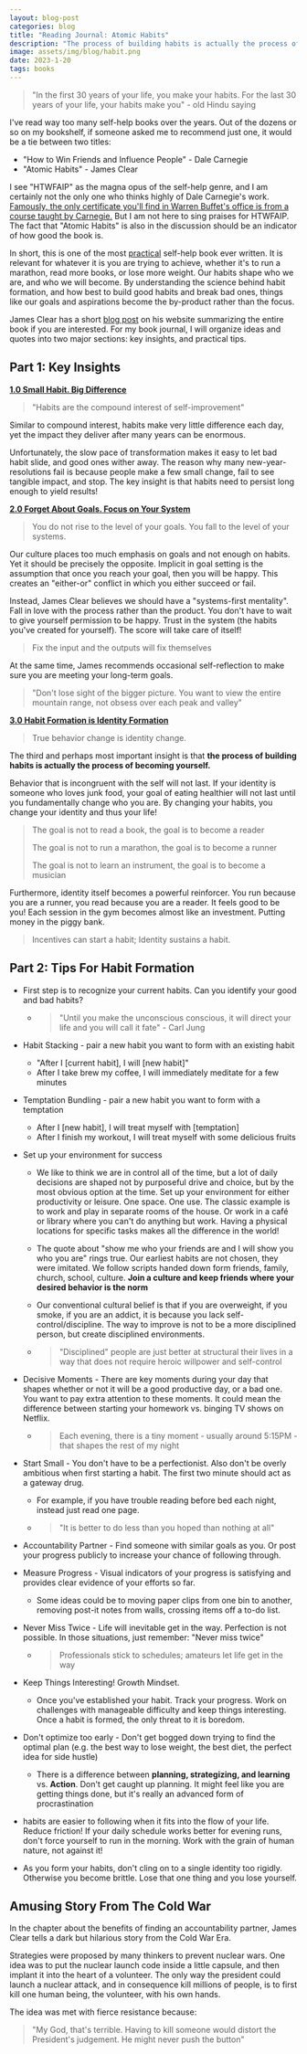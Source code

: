 ```yaml
---
layout: blog-post
categories: blog
title: "Reading Journal: Atomic Habits"
description: "The process of building habits is actually the process of becoming yourself"
image: assets/img/blog/habit.png
date: 2023-1-20
tags: books
---
```


> "In the first 30 years of your life, you make your habits. For the last 30 years of your life, your habits make you" - old Hindu saying

I've read way too many self-help books over the years. Out of the dozens or so on my bookshelf, if someone asked me to recommend just one, it would be a tie between two titles:

* "How to Win Friends and Influence People" - Dale Carnegie
* "Atomic Habits" - James Clear

I see "HTWFAIP" as the magna opus of the self-help genre, and I am certainly not the only one who thinks highly of Dale Carnegie's work. [Famously, the only certificate you'll find in Warren Buffet's office is from a course taught by Carnegie.](https://www.cnbc.com/2019/03/21/billionaire-warren-buffett-says-a-100-dollar-course-had-the-biggest-impact-on-his-success.html) But I am not here to sing praises for HTWFAIP. The fact that "Atomic Habits" is also in the discussion should be an indicator of how good the book is.

In short, this is one of the most <u>practical</u> self-help book ever written. It is relevant for whatever it is you are trying to achieve, whether it's to run a marathon, read more books, or lose more weight. Our habits shape who we are, and who we will become. By understanding the science behind habit formation, and how best to build good habits and break bad ones, things like our goals and aspirations become the by-product rather than the focus. 

James Clear has a short [blog post](https://jamesclear.com/atomic-habits-summary) on his website summarizing the entire book if you are interested. For my book journal, I will organize ideas and quotes into two major sections: key insights, and practical tips.



## Part 1: Key Insights

**<u>1.0 Small Habit. Big Difference</u>**

> "Habits are the compound interest of self-improvement"

Similar to compound interest, habits make very little difference each day, yet the impact they deliver after many years can be enormous.

Unfortunately, the slow pace of transformation makes it easy to let bad habit slide, and good ones wither away. The reason why many new-year-resolutions fail is because people make a few small change, fail to see tangible impact, and stop. The key insight is that habits need to persist long enough to yield results!



**<u>2.0 Forget About Goals. Focus on Your System</u>**

> You do not rise to the level of your goals. You fall to the level of your systems.

Our culture places too much emphasis on goals and not enough on habits. Yet it should be precisely the opposite. Implicit in goal setting is the assumption that once you reach your goal, then you will be happy. This creates an "either-or" conflict in which you either succeed or fail. 

Instead, James Clear believes we should have a "systems-first mentality". Fall in love with the process rather than the product. You don't have to wait to give yourself permission to be happy. Trust in the system (the habits you've created for yourself). The score will take care of itself!

> Fix the input and the outputs will fix themselves

At the same time, James recommends occasional self-reflection to make sure you are meeting your long-term goals.

> "Don't lose sight of the bigger picture. You want to view the entire mountain range, not obsess over each peak and valley"



**<u>3.0 Habit Formation is Identity Formation</u>**

> True behavior change is identity change.

The third and perhaps most important insight is that **the process of building habits is actually the process of becoming yourself.**

Behavior that is incongruent with the self will not last. If your identity is someone who loves junk food, your goal of eating healthier will not last until you fundamentally change who you are. By changing your habits, you change your identity and thus your life!

> The goal is not to read a book, the goal is to become a reader
>
> The goal is not to run a marathon, the goal is to become a runner
>
> The goal is not to learn an instrument, the goal is to become a musician

Furthermore, identity itself becomes a powerful reinforcer. You run because you are a runner, you read because you are a reader. It feels good to be you! Each session in the gym becomes almost like an investment. Putting money in the piggy bank.

> Incentives can start a habit; Identity sustains a habit.





## Part 2: Tips For Habit Formation

* First step is to recognize your current habits. Can you identify your good and bad habits?

  * > "Until you make the unconscious conscious, it will direct your life and you will call it fate" - Carl Jung

* Habit Stacking - pair a new habit you want to form with an existing habit
  * "After I [current habit], I will [new habit]"
  * After I take brew my coffee, I will immediately meditate for a few minutes
* Temptation Bundling - pair a new habit you want to form with a temptation
  * After I [new habit], I will treat myself with [temptation]
  * After I finish my workout, I will treat myself with some delicious fruits
* Set up your environment for success
  * We like to think we are in control all of the time, but a lot of daily decisions are shaped not by purposeful drive and choice, but by the most obvious option at the time. Set up your environment for either productivity or leisure. One space. One use. The classic example is to work and play in separate rooms of the house. Or work in a café or library where you can't do anything but work. Having a physical locations for specific tasks makes all the difference in the world!
  * The quote about "show me who your friends are and I will show you who you are" rings true. Our earliest habits are not chosen, they were imitated. We follow scripts handed down form friends, family, church, school, culture. **Join a culture and keep friends where your desired behavior is the norm**
  * Our conventional cultural belief is that if you are overweight, if you smoke, if you are an addict, it is because you lack self-control/discipline. The way to improve is not to be a more disciplined person, but create disciplined environments.

  * > "Disciplined" people are just better at structural their lives in a way that does not require heroic willpower and self-control

* Decisive Moments - There are key moments during your day that shapes whether or not it will be a good productive day, or a bad one. You want to pay extra attention to these moments. It could mean the difference between starting your homework vs. binging TV shows on Netflix.

  * > Each evening, there is a tiny moment - usually around 5:15PM - that shapes the rest of my night

* Start Small - You don't have to be a perfectionist. Also don't be overly ambitious when first starting a habit. The first two minute should act as a gateway drug.
  * For example, if you have trouble reading before bed each night, instead just read one page.

  * > "It is better to do less than you hoped than nothing at all"

* Accountability Partner - Find someone with similar goals as you. Or post your progress publicly to increase your chance of following through.
* Measure Progress - Visual indicators of your progress is satisfying and provides clear evidence of your efforts so far.
  * Some ideas could be to moving paper clips from one bin to another, removing post-it notes from walls, crossing items off a to-do list.
* Never Miss Twice - Life will inevitable get in the way. Perfection is not possible. In those situations, just remember: "Never miss twice"

  * >Professionals stick to schedules; amateurs let life get in the way

* Keep Things Interesting! Growth Mindset.
  * Once you've established your habit. Track your progress. Work on challenges with manageable difficulty and keep things interesting. Once a habit is formed, the only threat to it is boredom.
* Don't optimize too early - Don't get bogged down trying to find the optimal plan (e.g. the best way to lose weight, the best diet, the perfect idea for side hustle)
  * There is a difference between **planning, strategizing, and learning** vs. **Action**. Don't get caught up planning. It might feel like you are getting things done, but it's really an advanced form of procrastination
* habits are easier to following when it fits into the flow of your life. Reduce friction! If your daily schedule works better for evening runs, don't force yourself to run in the morning. Work with the grain of human nature, not against it!
* As you form your habits, don't cling on to a single identity too rigidly. Otherwise you become brittle. Lose that one thing and you lose yourself.







## Amusing Story From The Cold War

In the chapter about the benefits of finding an accountability partner, James Clear tells a dark but hilarious story from the Cold War Era.

Strategies were proposed by many thinkers to prevent nuclear wars. One idea was to put the nuclear launch code inside a little capsule, and then implant it into the heart of a volunteer. The only way the president could launch a nuclear attack, and in consequence kill millions of people, is to first kill one human being, the volunteer, with his own hands. 

The idea was met with fierce resistance because:

> "My God, that's terrible. Having to kill someone would distort the President's judgement. He might never push the button"

